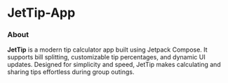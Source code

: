 # JetTip-App

### About 
**JetTip** is a modern tip calculator app built using Jetpack Compose. It supports bill splitting, customizable tip percentages, and dynamic UI updates. Designed for simplicity and speed, JetTip makes calculating and sharing tips effortless during group outings.
